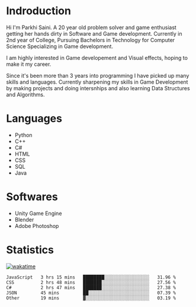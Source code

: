 # Indroduction
Hi I'm Parkhi Saini. A 20 year old problem solver and game enthusiast getting her hands dirty in Software and Game development. Currently in 2nd year of College, Pursuing Bachelors in Technology for Computer Science Specializing in Game development.

I am highly interested in Game developement and Visual effects, hoping to make it my career.

Since it's been more than 3 years into programming I have picked up many skills and languages. Currently sharpening my skills in Game Development by making projects and doing intersnhips and also learning Data Structures and Algorithms.

# Languages

- Python 
- C++
- C#
- HTML 
- CSS
- SQL
- Java

# Softwares

- Unity Game Engine
- Blender
- Adobe Photoshop

# Statistics
[![wakatime](https://wakatime.com/badge/user/659f56cf-9635-4f70-9140-7dbdc934cfec.svg)](https://wakatime.com/@659f56cf-9635-4f70-9140-7dbdc934cfec)
<!--START_SECTION:waka-->

```text
JavaScript   3 hrs 15 mins   ████████░░░░░░░░░░░░░░░░░   31.96 %
CSS          2 hrs 48 mins   ███████░░░░░░░░░░░░░░░░░░   27.56 %
C#           2 hrs 47 mins   ███████░░░░░░░░░░░░░░░░░░   27.38 %
JSON         45 mins         ██░░░░░░░░░░░░░░░░░░░░░░░   07.39 %
Other        19 mins         ▓░░░░░░░░░░░░░░░░░░░░░░░░   03.19 %
```

<!--END_SECTION:waka-->











